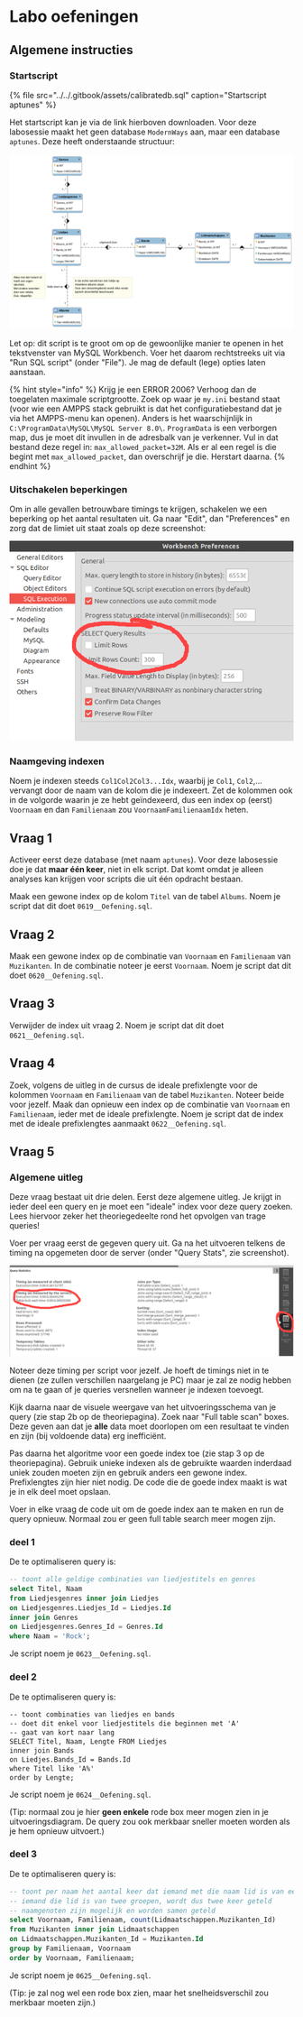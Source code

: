 # Labo oefeningen

## Algemene instructies

### Startscript

{% file src="../../.gitbook/assets/calibratedb.sql" caption="Startscript aptunes" %}

Het startscript kan je via de link hierboven downloaden. Voor deze labosessie maakt het geen database `ModernWays` aan, maar een database `aptunes`. Deze heeft onderstaande structuur:

![](../../.gitbook/assets/aptunes.png)

Let op: dit script is te groot om op de gewoonlijke manier te openen in het tekstvenster van MySQL Workbench. Voer het daarom rechtstreeks uit via "Run SQL script" \(onder "File"\). Je mag de default \(lege\) opties laten aanstaan.

{% hint style="info" %}
Krijg je een ERROR 2006? Verhoog dan de toegelaten maximale scriptgrootte. Zoek op waar je `my.ini` bestand staat \(voor wie een AMPPS stack gebruikt is dat het configuratiebestand dat je via het AMPPS-menu kan openen\). Anders is het waarschijnlijk in `C:\ProgramData\MySQL\MySQL Server 8.0\`. `ProgramData` is een verborgen map, dus je moet dit invullen in de adresbalk van je verkenner. Vul in dat bestand deze regel in: `max_allowed_packet=32M`. Als er al een regel is die begint met `max_allowed_packet`, dan overschrijf je die. Herstart daarna.
{% endhint %}

### Uitschakelen beperkingen

Om in alle gevallen betrouwbare timings te krijgen, schakelen we een beperking op het aantal resultaten uit. Ga naar "Edit", dan "Preferences" en zorg dat de limiet uit staat zoals op deze screenshot:

![](../../.gitbook/assets/prefs.png)

### Naamgeving indexen

Noem je indexen steeds `Col1Col2Col3...Idx`, waarbij je `Col1`, `Col2`,... vervangt door de naam van de kolom die je indexeert. Zet de kolommen ook in de volgorde waarin je ze hebt geïndexeerd, dus een index op \(eerst\) `Voornaam` en dan `Familienaam` zou `VoornaamFamilienaamIdx` heten.

## Vraag 1

Activeer eerst deze database \(met naam `aptunes`\). Voor deze labosessie doe je dat **maar één keer**, niet in elk script. Dat komt omdat je alleen analyses kan krijgen voor scripts die uit één opdracht bestaan.

Maak een gewone index op de kolom `Titel` van de tabel `Albums`. Noem je script dat dit doet `0619__Oefening.sql`.

## Vraag 2

Maak een gewone index op de combinatie van `Voornaam` en `Familienaam` van `Muzikanten`. In de combinatie noteer je eerst `Voornaam`. Noem je script dat dit doet `0620__Oefening.sql`.

## Vraag 3

Verwijder de index uit vraag 2. Noem je script dat dit doet `0621__Oefening.sql`.

## Vraag 4

Zoek, volgens de uitleg in de cursus de ideale prefixlengte voor de kolommen `Voornaam` en `Familienaam` van de tabel `Muzikanten`. Noteer beide voor jezelf. Maak dan opnieuw een index op de combinatie van `Voornaam` en `Familienaam`, ieder met de ideale prefixlengte. Noem je script dat de index met de ideale prefixlengtes aanmaakt `0622__Oefening.sql`.

## Vraag 5

### Algemene uitleg

Deze vraag bestaat uit drie delen. Eerst deze algemene uitleg. Je krijgt in ieder deel een query en je moet een "ideale" index voor deze query zoeken. Lees hiervoor zeker het theoriegedeelte rond het opvolgen van trage queries!

Voer per vraag eerst de gegeven query uit. Ga na het uitvoeren telkens de timing na opgemeten door de server \(onder "Query Stats", zie screenshot\).

![](../../.gitbook/assets/querystats1.png)

Noteer deze timing per script voor jezelf. Je hoeft de timings niet in te dienen \(ze zullen verschillen naargelang je PC\) maar je zal ze nodig hebben om na te gaan of je queries versnellen wanneer je indexen toevoegt.

Kijk daarna naar de visuele weergave van het uitvoeringsschema van je query \(zie stap 2b op de theoriepagina\). Zoek naar "Full table scan" boxes. Deze geven aan dat je **alle** data moet doorlopen om een resultaat te vinden en zijn \(bij voldoende data\) erg inefficiënt.

Pas daarna het algoritme voor een goede index toe \(zie stap 3 op de theoriepagina\). Gebruik unieke indexen als de gebruikte waarden inderdaad uniek zouden moeten zijn en gebruik anders een gewone index. Prefixlengtes zijn hier niet nodig. De code die de goede index maakt is wat je in elk deel moet opslaan.

Voer in elke vraag de code uit om de goede index aan te maken en run de query opnieuw. Normaal zou er geen full table search meer mogen zijn.

### deel 1

De te optimaliseren query is:

```sql
-- toont alle geldige combinaties van liedjestitels en genres
select Titel, Naam
from Liedjesgenres inner join Liedjes
on Liedjesgenres.Liedjes_Id = Liedjes.Id
inner join Genres
on Liedjesgenres.Genres_Id = Genres.Id
where Naam = 'Rock';
```

Je script noem je `0623__Oefening.sql`.

### deel 2

De te optimaliseren query is:

```text
-- toont combinaties van liedjes en bands
-- doet dit enkel voor liedjestitels die beginnen met 'A'
-- gaat van kort naar lang
SELECT Titel, Naam, Lengte FROM Liedjes
inner join Bands
on Liedjes.Bands_Id = Bands.Id
where Titel like 'A%'
order by Lengte;
```

Je script noem je `0624__Oefening.sql`.

\(Tip: normaal zou je hier **geen enkele** rode box meer mogen zien in je uitvoeringsdiagram. De query zou ook merkbaar sneller moeten worden als je hem opnieuw uitvoert.\)

### deel 3

De te optimaliseren query is:

```sql
-- toont per naam het aantal keer dat iemand met die naam lid is van een groep
-- iemand die lid is van twee groepen, wordt dus twee keer geteld
-- naamgenoten zijn mogelijk en worden samen geteld
select Voornaam, Familienaam, count(Lidmaatschappen.Muzikanten_Id)
from Muzikanten inner join Lidmaatschappen
on Lidmaatschappen.Muzikanten_Id = Muzikanten.Id
group by Familienaam, Voornaam
order by Voornaam, Familienaam;
```

Je script noem je `0625__Oefening.sql`.

\(Tip: je zal nog wel een rode box zien, maar het snelheidsverschil zou merkbaar moeten zijn.\)

